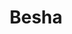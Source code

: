 ---
title: Besha
date: 
draft: false

# descripcion
description : Triángulo brillante

materials: Plata 925

color: Plateado

dimensions: 0,7 cm

code: 01-03-0252

type: "Aros"

categories: []

price: $7.580,00

price_eftvo: $6.440,00

# Images
# first image will be shown in the product page
images:
  # - image: "images/path_to_image"
  # La ubicacion de las imagenes es imagenes/Aros/Aros.Microcubic/01-03-0252-besha
  - image: "./images/aros/microcubic/01-03-0252-triangulo-brillante_a.jpeg"
  - image: "./images/aros/microcubic/01-03-0252-triangulo-brillante_b.jpeg"
---